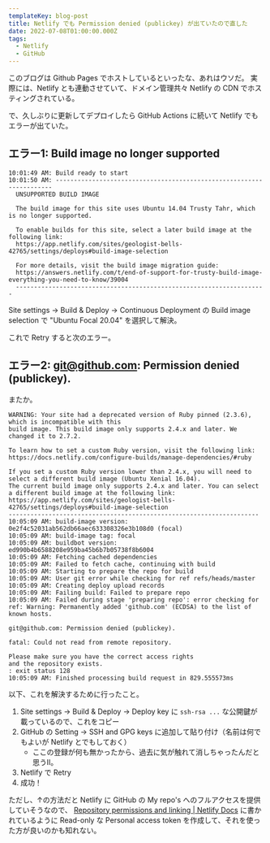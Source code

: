 ```yaml
---
templateKey: blog-post
title: Netlify でも Permission denied (publickey) が出ていたので直した
date: 2022-07-08T01:00:00.000Z
tags:
  - Netlify
  - GitHub
---
```


このブログは Github Pages でホストしているといったな、あれはウソだ。
実際には、Netlify とも連動させていて、ドメイン管理共々 Netlify の CDN でホスティングされている。

で、久しぶりに更新してデプロイしたら GitHub Actions に続いて Netlify でもエラーが出ていた。

## エラー1: Build image no longer supported

```
10:01:49 AM: Build ready to start
10:01:50 AM: ---------------------------------------------------------------------
  UNSUPPORTED BUILD IMAGE

  The build image for this site uses Ubuntu 14.04 Trusty Tahr, which is no longer supported.

  To enable builds for this site, select a later build image at the following link:
  https://app.netlify.com/sites/geologist-bells-42765/settings/deploys#build-image-selection

  For more details, visit the build image migration guide:
  https://answers.netlify.com/t/end-of-support-for-trusty-build-image-everything-you-need-to-know/39004
  ---------------------------------------------------------------------
```

Site settings -> Build & Deploy -> Continuous Deployment の Build image selection で "Ubuntu Focal 20.04" を選択して解決。

これで Retry すると次のエラー。

## エラー2: git@github.com: Permission denied (publickey).

またか。

```
WARNING: Your site had a deprecated version of Ruby pinned (2.3.6), which is incompatible with this
build image. This build image only supports 2.4.x and later. We changed it to 2.7.2.

To learn how to set a custom Ruby version, visit the following link:
https://docs.netlify.com/configure-builds/manage-dependencies/#ruby

If you set a custom Ruby version lower than 2.4.x, you will need to select a different build image (Ubuntu Xenial 16.04).
The current build image only supports 2.4.x and later. You can select a different build image at the following link:
https://app.netlify.com/sites/geologist-bells-42765/settings/deploys#build-image-selection
---------------------------------------------------------------------
10:05:09 AM: build-image version: 0e2f4c52031ab562db66aec633308326e3b108d0 (focal)
10:05:09 AM: build-image tag: focal
10:05:09 AM: buildbot version: ed990b4b6588208e959ba45b6b7b05738f8b6004
10:05:09 AM: Fetching cached dependencies
10:05:09 AM: Failed to fetch cache, continuing with build
10:05:09 AM: Starting to prepare the repo for build
10:05:09 AM: User git error while checking for ref refs/heads/master
10:05:09 AM: Creating deploy upload records
10:05:09 AM: Failing build: Failed to prepare repo
10:05:09 AM: Failed during stage 'preparing repo': error checking for ref: Warning: Permanently added 'github.com' (ECDSA) to the list of known hosts.

git@github.com: Permission denied (publickey).

fatal: Could not read from remote repository.

Please make sure you have the correct access rights
and the repository exists.
: exit status 128
10:05:09 AM: Finished processing build request in 829.555573ms
```

以下、これを解決するために行ったこと。

1. Site settings -> Build & Deploy -> Deploy key に ``ssh-rsa ...`` な公開鍵が載っているので、これをコピー
2. GitHub の Setting -> SSH and GPG keys に追加して貼り付け（名前は何でもよいが Netlify とでもしておく）
    - ここの登録が何も無かったから、過去に気が触れて消しちゃったんだと思うII。
3. Netlify で Retry
4. 成功！

ただし、↑の方法だと Netlify に GitHub の My repo's へのフルアクセスを提供していそうなので、
[Repository permissions and linking | Netlify Docs](https://docs.netlify.com/configure-builds/repo-permissions-linking/?_ga=2.59853678.25272126.1657242224-795194358.1657242224#access-other-repositories-at-build)
に書かれているように Read-only な Personal access token を作成して、それを使った方が良いのかも知れない。
